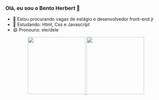 ### Olá, eu sou o Bento Herbert 👋

- 🔭 Estou procurando vagas de estágio e desenvolvedor front-end jr
- 🌱 Estudando: Html, Css e Javascript
- 😄 Pronouns: ele/dele

<div align="center">
  <a href="https://github.com/bentoherbert">
  <img height="180em" src="https://github-readme-stats.vercel.app/api?username=bentoherbert&show_icons=true&theme=highcntrast&include_all_commits=true&count_private=true"/>
  <img height="180em" src="https://github-readme-stats.vercel.app/api/top-langs/?username=bentoherbert&layout=compact&langs_count=7&theme=dracula"/>
</div>
